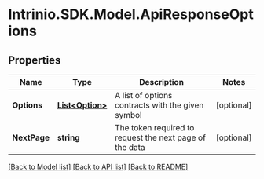 # Intrinio.SDK.Model.ApiResponseOptions
## Properties

Name | Type | Description | Notes
------------ | ------------- | ------------- | -------------
**Options** | [**List&lt;Option&gt;**](Option.md) | A list of options contracts with the given symbol | [optional] 
**NextPage** | **string** | The token required to request the next page of the data | [optional] 

[[Back to Model list]](../README.md#documentation-for-models) [[Back to API list]](../README.md#documentation-for-api-endpoints) [[Back to README]](../README.md)

